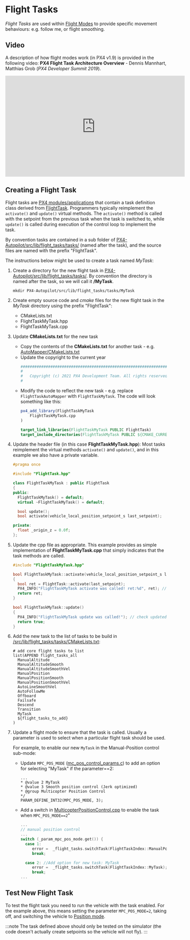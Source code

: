 # Flight Tasks

*Flight Tasks* are used within [Flight Modes](../concept/flight_modes.md) to provide specific movement behaviours: e.g. follow me, or flight smoothing.

## Video 

A description of how flight modes work (in PX4 v1.9) is provided in the following video: **PX4 Flight Task Architecture Overview** - Dennis Mannhart, Matthias Grob (*PX4 Developer Summit 2019*).

<iframe width="560" height="315" src="https://www.youtube.com/embed/-dkQG8YLffc" frameborder="0" allow="accelerometer; autoplay; clipboard-write; encrypted-media; gyroscope; picture-in-picture" allowfullscreen></iframe>

## Creating a Flight Task

Flight tasks are [PX4 modules/applications](../modules/hello_sky.md) that contain a task definition class derived from [FlightTask](https://github.com/PX4/PX4-Autopilot/blob/master/src/lib/flight_tasks/tasks/FlightTask/FlightTask.hpp).
Programmers typically reimplement the `activate()` and `update()` virtual methods.
The `activate()` method is called with the setpoint from the previous task when the task is switched to, while `update()` is called during execution of the control loop to implement the task.

By convention tasks are contained in a sub folder of [PX4-Autopilot/src/lib/flight_tasks/tasks/](https://github.com/PX4/PX4-Autopilot/tree/master/src/lib/flight_tasks/tasks) (named after the task), and the source files are named with the prefix "FlightTask".

The instructions below might be used to create a task named *MyTask*:

1. Create a directory for the new flight task in [PX4-Autopilot/src/lib/flight_tasks/tasks/](https://github.com/PX4/PX4-Autopilot/tree/master/src/lib/flight_tasks/tasks).
   By convention the directory is named after the task, so we will call it **/MyTask**.
   ```
   mkdir PX4-Autopilot/src/lib/flight_tasks/tasks/MyTask
   ```
2. Create empty source code and *cmake* files for the new flight task in the *MyTask* directory using the prefix "FlightTask":
   - CMakeLists.txt
   - FlightTaskMyTask.hpp
   - FlightTaskMyTask.cpp
3. Update **CMakeLists.txt** for the new task
   - Copy the contents of the **CMakeLists.txt** for another task - e.g. [AutoMapper/CMakeLists.txt](https://github.com/PX4/PX4-Autopilot/blob/master/src/lib/flight_tasks/tasks/AutoMapper/CMakeLists.txt)
   - Update the copyright to the current year
     ```cmake   
     ############################################################################
     #
     #   Copyright (c) 2021 PX4 Development Team. All rights reserved.
     #
     ```
   - Modify the code to reflect the new task - e.g. replace `FlightTaskAutoMapper` with `FlightTaskMyTask`.
     The code will look something like this:
     ```cmake 
     px4_add_library(FlightTaskMyTask
         FlightTaskMyTask.cpp
     )

     target_link_libraries(FlightTaskMyTask PUBLIC FlightTask)
     target_include_directories(FlightTaskMyTask PUBLIC ${CMAKE_CURRENT_SOURCE_DIR})
     ```

4. Update the header file (in this case **FlightTaskMyTask.hpp**):
   Most tasks reimplement the virtual methods `activate()` and `update()`, and in this example we also have a private variable.
   ```cpp
   #pragma once

   #include "FlightTask.hpp"

   class FlightTaskMyTask : public FlightTask
   {
   public:
     FlightTaskMyTask() = default;
     virtual ~FlightTaskMyTask() = default;

     bool update();
     bool activate(vehicle_local_position_setpoint_s last_setpoint);

   private:
     float _origin_z = 0.0f;
   };
   ```
4. Update the cpp file as appropriate.
   This example provides as simple implementation of **FlightTaskMyTask.cpp** that simply indicates that the task methods are called.
   ```cpp
   #include "FlightTaskMyTask.hpp"

   bool FlightTaskMyTask::activate(vehicle_local_position_setpoint_s last_setpoint)
   {
     bool ret = FlightTask::activate(last_setpoint);
     PX4_INFO("FlightTaskMyTask activate was called! ret:%d", ret); // check if engaged this mode.
     return ret;
   }

   bool FlightTaskMyTask::update()
   {
     PX4_INFO("FlightTaskMyTask update was called!"); // check updated.
     return true;
   }
   ```
5. Add the new task to the list of tasks to be build in [/src/lib/flight_tasks/tasks/CMakeLists.txt](https://github.com/PX4/PX4-Autopilot/blob/master/src/lib/flight_tasks/tasks/CMakeLists.txt):  
   ```
   # add core flight tasks to list
   list(APPEND flight_tasks_all
     ManualAltitude
     ManualAltitudeSmooth
     ManualAltitudeSmoothVel
     ManualPosition
     ManualPositionSmooth
     ManualPositionSmoothVel
     AutoLineSmoothVel
     AutoFollowMe
     Offboard
     Failsafe
     Descend
     Transition
     MyTask
     ${flight_tasks_to_add}
   )
   ```
6. Update a flight mode to ensure that the task is called. 
   Usually a parameter is used to select when a particular flight task should be used.
   
   For example, to enable our new `MyTask` in the Manual-Position control sub-mode:
   - Update `MPC_POS_MODE` ([mc_pos_control_params.c](https://github.com/PX4/PX4-Autopilot/blob/master/src/modules/mc_pos_control/mc_pos_control_params.c)) to add an option for selecting "MyTask" if the parameter==2:
     ```
     ...
     * @value 2 MyTask
     * @value 3 Smooth position control (Jerk optimized)
     * @group Multicopter Position Control
     */
     PARAM_DEFINE_INT32(MPC_POS_MODE, 3);
     ``` 
   - Add a switch in [MulticopterPositionControl.cpp](https://github.com/PX4/PX4-Autopilot/blob/master/src/modules/mc_pos_control/MulticopterPositionControl.cpp) to enable the task when `MPC_POS_MODE==2`"
     ```cpp
     ...
     // manual position control
     ...
     switch (_param_mpc_pos_mode.get()) {
       case 1:
          error =  _flight_tasks.switchTask(FlightTaskIndex::ManualPositionSmooth);
          break;

       case 2: //Add option for new task: MyTask
          error =  _flight_tasks.switchTask(FlightTaskIndex::MyTask);
          break;
     ...
     ```
  

##  Test New Flight Task

To test the flight task you need to run the vehicle with the task enabled.
For the example above, this means setting the parameter `MPC_POS_MODE=2`, taking off, and switching the vehicle to [Position mode](../flight_modes/position_mc.md).

:::note
The task defined above should only be tested on the simulator (the code doesn't actually create setpoints so the vehicle will not fly).
:::
